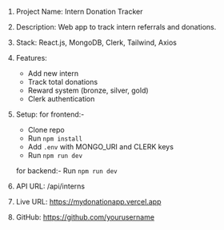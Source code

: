 1. Project Name: Intern Donation Tracker
2. Description: Web app to track intern referrals and donations.
3. Stack: React.js, MongoDB, Clerk, Tailwind, Axios
4. Features:
   - Add new intern
   - Track total donations
   - Reward system (bronze, silver, gold)
   - Clerk authentication
5. Setup:
   for frontend:-

   - Clone repo
   - Run `npm install`
   - Add `.env` with MONGO_URI and CLERK keys
   - Run `npm run dev`

   for backend:-
   Run `npm run dev`

6. API URL: /api/interns
7. Live URL: https://mydonationapp.vercel.app
8. GitHub: https://github.com/yourusername
